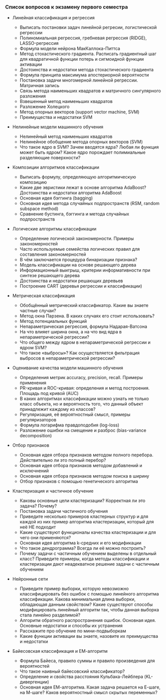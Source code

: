 ### Список вопросов к экзамену первого семестра

 * Линейная классификация и регрессия
   - Выписать постановки задач линейной регресии, логистической регрессии
   - Полиномиальная регрессия, гребневая регрессия (RIDGE), LASSO-регрессия
   - Формула модели нейрона МакКаллока-Питтса
   - Метод стохастического градиента. Расписать градиентный шаг для квадратичной функции потерь и сигмоидной функции активации
   - Достоинства и недостатки метода стохастического градиента
   - Формула принципа максимума апостериорной вероятности
   - Постановка задачи многомерной линейной регрессии. Матричная запись
   - Cвязь метода наименьших квадратов и матричного сингулярного разложения
   - Взвешенный метод наименьших квадратов
   - Разложение Холецкого
   - Метод опорных векторов (support vector machine, SVM)
   - Преимущества и недостатки SVM

 * Нелинейные модели машинного обучения
   - Нелинейный метод наименьших квадратов
   - Нелинейное обобщение метода опорных векторов (SVM)
   - Что такое ядро в SVM? Зачем вводятся ядра? Любая ли функция может быть ядром? Какое ядро порождает полимиальные разделяющие поверхности?

 * Композиции алгоритмов классификации
   - Выписать формулу, определяющую алгоритмическую композицию
   - Какие две эвристики лежат в основе алгоритма AdaBoost? Достоинства и недостатки алгоритма AdaBoost
   - Основная идея бэггинга (bagging)
   - Основная идея метода случайных подпространств (RSM, random subspace method)
   - Сравнение бустинга, бэггинга и метода случайных подпространств

 * Логические алгоритмы классификации
   - Определение логической закономерности. Примеры закономерностей
   - Часто используемые семейства логических правил для составления закономерностей
   - В чём заключается процедура бинаризации признака?
   - Модель классификации на основе решающего дерева
   - Информационный выигрыш, критерии информативности при синтезе решающего дерева
   - Достоинства и недостатки решающих деревьев
   - Построение CART (деревья регрессии и классификации)

 * Метрическая классификация
   - Обобщённый метрический классификатор. Какие вы знаете частные случаи?
   - Метод окна Парзена. В каких случаях его стоит использовать?
   - Метод потенциальных функций
   - Непараметрическая регрессия, формула Надарая-Ватсона
   - На что влияет ширина окна, а на что вид ядра в непараметрической регрессии?
   - Что общего между ядром в непараметрической регрессии и ядром SVM?
   - Что такое «выбросы»? Как осуществляется фильтрация выбросов в непараметрической регрессии?

 * Оценивание качества модели машинного обучения
   - Определения метрик accuracy, precision, recall. Примеры применения
   - PR-кривая и ROC-кривая: определения и метод построения. Площадь под кривой (AUC)
   - В каких алгоритмах классификации можно узнать не только класс объекта, но и вероятность того, что данный объект принадлежит каждому из классов?
   - Регуляризация, её вероятностный смысл, примеры регуляризаторов
   - Формула логарифма правдоподобия (log-loss)
   - Разложение ошибки на смещение и разброс (bias-variance decomposition)

 * Отбор признаков
   - Основная идея отбора признаков методом полного перебора. Действительно ли это полный перебор?
   - Основная идея отбора признаков методом добавлений и исключнений
   - Основная идея отбора признаков методом поиска в ширину
   - Отбор признаков с помощью генетического алгоритма

 * Кластеризация и частичное обучение
   - Каковы основные цели кластеризации? Корректная ли это задача? Почему?
   - Постановка задачи частичного обучения
   - Приведите несколько примеров кластерных структур и для каждой из них пример алгоритма кластеризации, который для неё НЕ подходит
   - Какие существуют функционалы качества кластеризации и для чего они применяются?
   - Основная идея алгоритма k-средних и его модификации
   - Что такое дендрограмма? Всегда ли её можно построить?
   - Почему задачи с частичным обучением выделены в отдельный класс? Приведите примеры, когда методы классификации и кластеризации дают неадекватное решение задачи с частичным обучением

 * Нейронные сети
   - Приведите пример выборки, которую невозможно классифицировать без ошибок с помощью линейного алгоритма классификации. Какова минимальная длина выборки, обладающая данным свойством? Какие существуют способы модифицировать линейный алгоритм так, чтобы данная выборка стала линейно разделимой?
   - Алгоритм обратного распространения ошибок. Основная идея. Основные недостатки и способы их устранения
   - Расскажите про обучение по мини-подвыборкам
   - Какие функции активации вы знаете, назовите их преимущества и недостатки

 * Байесовская классификация и ЕМ-алгоритм
   - Формула Байеса, правило суммы и правило произведения для вероятностей
   - Что такое наивный байесовский классификатор?
   - Определение и свойства расстояния Кульбака-Лейблера (KL-дивергенции)
   - Основная идея ЕМ-алгоритма. Какая задача решается на Е-шаге, на М-шаге? Каков вероятностный смысл скрытых переменных?
